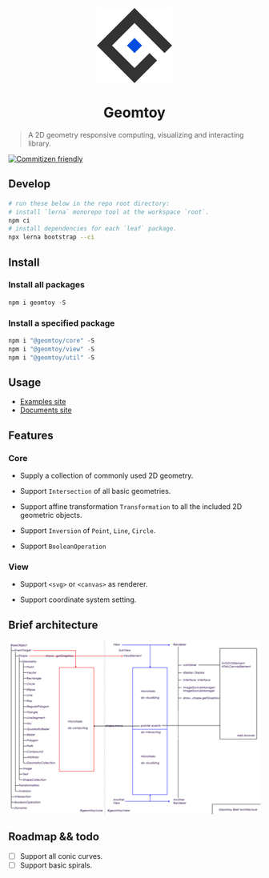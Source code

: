 

<p align="center"><img alt="Geomtoy logo" src="./logo.svg" width="150"></p>
<h1 align="center">Geomtoy</h1>

> A 2D geometry responsive computing, visualizing and interacting library.

[![Commitizen friendly](https://img.shields.io/badge/commitizen-friendly-brightgreen.svg)](http://commitizen.github.io/cz-cli/)
## Develop

```sh
# run these below in the repo root directory:
# install `lerna` monorepo tool at the workspace `root`.
npm ci 
# install dependencies for each `leaf` package.
npx lerna bootstrap --ci
```

## Install
### Install all packages
```js
npm i geomtoy -S
```
### Install a specified package 
```js
npm i "@geomtoy/core" -S
npm i "@geomtoy/view" -S
npm i "@geomtoy/util" -S
```

## Usage 
- [Examples site]((https://examples.geomtoy.com/)) 
- [Documents site]((https://documents.geomtoy.com/))
  
## Features

### Core

- Supply a collection of commonly used 2D geometry.
- Support `Intersection` of all basic geometries.
- Support affine transformation `Transformation` to all the included 2D geometric objects.
- Support `Inversion` of `Point`, `Line`, `Circle`. 

- Support `BooleanOperation`
### View

- Support `<svg>` or `<canvas>` as renderer.

- Support coordinate system setting.

## Brief architecture
![Brief architecture](https://raw.githubusercontent.com/Geomtoy/geomtoy-assets/main/images/architecture.png)

## Roadmap && todo
- [ ] Support all conic curves.
- [ ] Support basic spirals.  